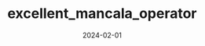 ---
title: excellent_mancala_operator
description: Mancala run by EMO, machine prodigy
date: 2024-02-01
layout: layouts/project.njk
link: https://github.com/Huge-Puppy/mancala-ml 
tags: 
  - projects
  - current
---